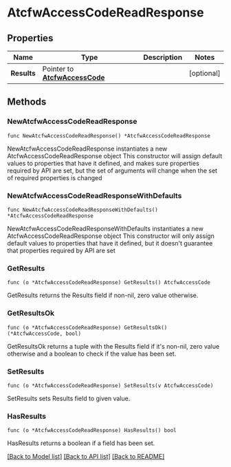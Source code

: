 # AtcfwAccessCodeReadResponse

## Properties

Name | Type | Description | Notes
------------ | ------------- | ------------- | -------------
**Results** | Pointer to [**AtcfwAccessCode**](AtcfwAccessCode.md) |  | [optional] 

## Methods

### NewAtcfwAccessCodeReadResponse

`func NewAtcfwAccessCodeReadResponse() *AtcfwAccessCodeReadResponse`

NewAtcfwAccessCodeReadResponse instantiates a new AtcfwAccessCodeReadResponse object
This constructor will assign default values to properties that have it defined,
and makes sure properties required by API are set, but the set of arguments
will change when the set of required properties is changed

### NewAtcfwAccessCodeReadResponseWithDefaults

`func NewAtcfwAccessCodeReadResponseWithDefaults() *AtcfwAccessCodeReadResponse`

NewAtcfwAccessCodeReadResponseWithDefaults instantiates a new AtcfwAccessCodeReadResponse object
This constructor will only assign default values to properties that have it defined,
but it doesn't guarantee that properties required by API are set

### GetResults

`func (o *AtcfwAccessCodeReadResponse) GetResults() AtcfwAccessCode`

GetResults returns the Results field if non-nil, zero value otherwise.

### GetResultsOk

`func (o *AtcfwAccessCodeReadResponse) GetResultsOk() (*AtcfwAccessCode, bool)`

GetResultsOk returns a tuple with the Results field if it's non-nil, zero value otherwise
and a boolean to check if the value has been set.

### SetResults

`func (o *AtcfwAccessCodeReadResponse) SetResults(v AtcfwAccessCode)`

SetResults sets Results field to given value.

### HasResults

`func (o *AtcfwAccessCodeReadResponse) HasResults() bool`

HasResults returns a boolean if a field has been set.


[[Back to Model list]](../README.md#documentation-for-models) [[Back to API list]](../README.md#documentation-for-api-endpoints) [[Back to README]](../README.md)


